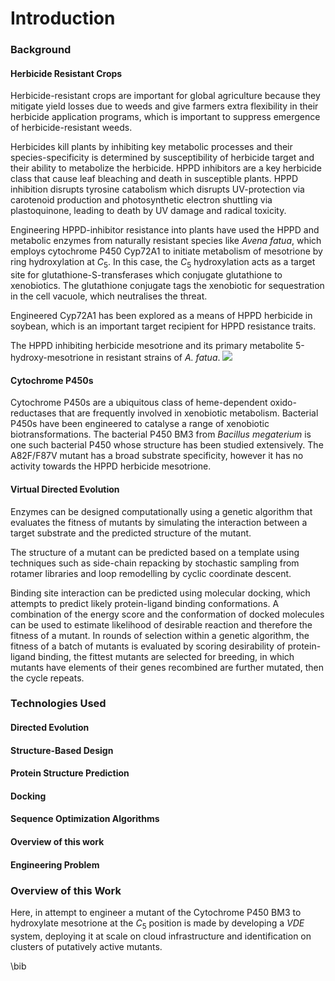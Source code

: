 # Introduction

### Background

#### Herbicide Resistant Crops

Herbicide-resistant crops are important for global agriculture because
they mitigate yield losses due to weeds and give farmers extra
flexibility in their herbicide application programs, which is important
to suppress emergence of herbicide-resistant weeds.

Herbicides kill plants by inhibiting key metabolic processes and their
species-specificity is determined by susceptibility of herbicide target
and their ability to metabolize the herbicide. HPPD inhibitors are a key
herbicide class that cause leaf bleaching and death in susceptible
plants. HPPD inhibition disrupts tyrosine catabolism which disrupts
UV-protection via carotenoid production and photosynthetic electron
shuttling via plastoquinone, leading to death by UV damage and radical
toxicity.

Engineering HPPD-inhibitor resistance into plants have used the HPPD and
metabolic enzymes from naturally resistant species like *Avena fatua*,
which employs cytochrome P450 Cyp72A1 to initiate metabolism of
mesotrione by ring hydroxylation at $C_5$. In this case, the $C_5$
hydroxylation acts as a target site for glutathione-S-transferases which
conjugate glutathione to xenobiotics. The glutathione conjugate tags the
xenobiotic for sequestration in the cell vacuole, which neutralises the
threat.

Engineered Cyp72A1 has been explored as a means of HPPD herbicide in
soybean, which is an important target recipient for HPPD resistance
traits.

The HPPD inhibiting herbicide mesotrione and its primary metabolite 5-hydroxy-mesotrione in resistant strains of *A. fatua*.
![](img/mesotrione+metabolite.png)

#### Cytochrome P450s

Cytochrome P450s are a ubiquitous class of heme-dependent
oxido-reductases that are frequently involved in xenobiotic metabolism.
Bacterial P450s have been engineered to catalyse a range of xenobiotic
biotransformations. The bacterial P450 BM3 from *Bacillus megaterium* is
one such bacterial P450 whose structure has been studied extensively.
The A82F/F87V mutant has a broad substrate specificity, however it has
no activity towards the HPPD herbicide mesotrione.

#### Virtual Directed Evolution

Enzymes can be designed computationally using a genetic algorithm that
evaluates the fitness of mutants by simulating the interaction between a
target substrate and the predicted structure of the mutant.

The structure of a mutant can be predicted based on a template using
techniques such as side-chain repacking by stochastic sampling from
rotamer libraries and loop remodelling by cyclic coordinate descent.

Binding site interaction can be predicted using molecular docking, which
attempts to predict likely protein-ligand binding conformations. A
combination of the energy score and the conformation of docked molecules
can be used to estimate likelihood of desirable reaction and therefore
the fitness of a mutant. In rounds of selection within a genetic
algorithm, the fitness of a batch of mutants is evaluated by scoring
desirability of protein-ligand binding, the fittest mutants are selected
for breeding, in which mutants have elements of their genes recombined
are further mutated, then the cycle repeats.

### Technologies Used

#### Directed Evolution

#### Structure-Based Design

#### Protein Structure Prediction

#### Docking

#### Sequence Optimization Algorithms

#### Overview of this work

#### Engineering Problem

### Overview of this Work

Here, in attempt to engineer a mutant of the Cytochrome P450 BM3 to
hydroxylate mesotrione at the $C_5$ position is made by developing a
*VDE* system, deploying it at scale on cloud infrastructure and
identification on clusters of putatively active mutants.

\bib
